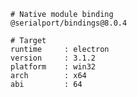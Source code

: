     # Native module binding
    @serialport/bindings@8.0.4
    
    # Target
    runtime     : electron 
    version     : 3.1.2
    platform    : win32
    arch        : x64
    abi         : 64
